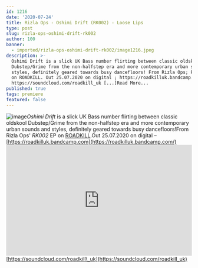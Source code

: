 ```yaml
---
id: 1216
date: '2020-07-24'
title: Rizla Ops - Oshimi Drift (RK002) - Loose Lips
type: post
slug: rizla-ops-oshimi-drift-rk002
author: 100
banner:
  - imported/rizla-ops-oshimi-drift-rk002/image1216.jpeg
description: >-
  Oshimi Drift is a slick UK Bass number flirting between classic oldskool
  Dubstep/Grime from the non-halfstep era and more contemporary urban sounds and
  styles, definitely geared towards busy dancefloors! From Rizla Ops; RK002 EP
  on ROADKILL. Out 25.07.2020 on digital ; https://roadkilluk.bandcamp.com
  https://soundcloud.com/roadkill_uk [...]Read More...
published: true
tags: premiere
featured: false
---
```

![image](../imported/rizla-ops-oshimi-drift-rk002/image1216.jpeg)_Oshimi Drift_ is a slick UK Bass number flirting between classic oldskool Dubstep/Grime from the non-halfstep era and more contemporary urban sounds and styles, definitely geared towards busy dancefloors!From Rizla Ops' _RK002_ EP on [ROADKILL](https://roadkilluk.bandcamp.com/).Out 25.07.2020 on digital – [](https://roadkilluk.bandcamp.com/)[https://roadkilluk.bandcamp.com](https://roadkilluk.bandcamp.com/)<iframe width='100%' height='300' scrolling='no' frameborder='no' allow='autoplay' src='https://w.soundcloud.com/player/?url=https%3A//api.soundcloud.com/tracks/863969668&color=%23ff5500&auto_play=false&hide_related=true&show_comments=true&show_user=true&show_reposts=false&show_teaser=false'></iframe>[](https://soundcloud.com/roadkill_uk)[https://soundcloud.com/roadkill\_uk](https://soundcloud.com/roadkill_uk)